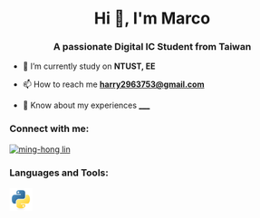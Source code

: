 <h1 align="center">Hi 👋, I'm Marco</h1>
<h3 align="center">A passionate Digital IC Student from Taiwan</h3>

- 🔭 I’m currently study on **NTUST, EE**

- 📫 How to reach me **harry2963753@gmail.com**

- 📄 Know about my experiences [___](___)

<h3 align="left">Connect with me:</h3>
<p align="left">
<a href="https://linkedin.com/in/ming-hong lin" target="blank"><img align="center" src="https://raw.githubusercontent.com/rahuldkjain/github-profile-readme-generator/master/src/images/icons/Social/linked-in-alt.svg" alt="ming-hong lin" height="30" width="40" /></a>
</p>

<h3 align="left">Languages and Tools:</h3>
<p align="left"> <a href="https://www.python.org" target="_blank" rel="noreferrer"> <img src="https://raw.githubusercontent.com/devicons/devicon/master/icons/python/python-original.svg" alt="python" width="40" height="40"/> </a> </p>
